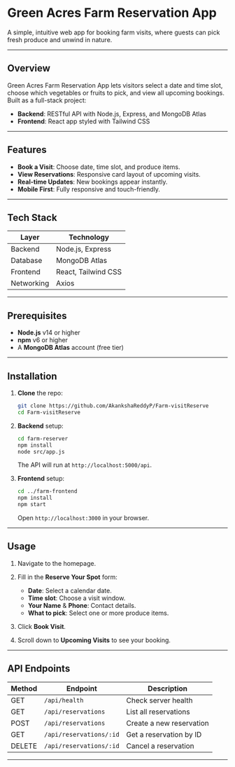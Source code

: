 # Green Acres Farm Reservation App

A simple, intuitive web app for booking farm visits, where guests can pick fresh produce and unwind in nature.

---

## Overview

Green Acres Farm Reservation App lets visitors select a date and time slot, choose which vegetables or fruits to pick, and view all upcoming bookings. Built as a full-stack project:

* **Backend**: RESTful API with Node.js, Express, and MongoDB Atlas
* **Frontend**: React app styled with Tailwind CSS

---

## Features

* **Book a Visit**: Choose date, time slot, and produce items.
* **View Reservations**: Responsive card layout of upcoming visits.
* **Real-time Updates**: New bookings appear instantly.
* **Mobile First**: Fully responsive and touch-friendly.

---

## Tech Stack

| Layer      | Technology          |
| ---------- | ------------------- |
| Backend    | Node.js, Express    |
| Database   | MongoDB Atlas       |
| Frontend   | React, Tailwind CSS |
| Networking | Axios               |

---

## Prerequisites

* **Node.js** v14 or higher
* **npm** v6 or higher
* A **MongoDB Atlas** account (free tier)

---

## Installation

1. **Clone** the repo:

   ```bash
   git clone https://github.com/AkankshaReddyP/Farm-visitReserve
   cd Farm-visitReserve
   ```

2. **Backend** setup:

   ```bash
   cd farm-reserver
   npm install
   node src/app.js
   ```

   The API will run at `http://localhost:5000/api`.

3. **Frontend** setup:

   ```bash
   cd ../farm-frontend
   npm install
   npm start
   ```

   Open `http://localhost:3000` in your browser.

---

## Usage

1. Navigate to the homepage.
2. Fill in the **Reserve Your Spot** form:

   * **Date**: Select a calendar date.
   * **Time slot**: Choose a visit window.
   * **Your Name** & **Phone**: Contact details.
   * **What to pick**: Select one or more produce items.
3. Click **Book Visit**.
4. Scroll down to **Upcoming Visits** to see your booking.

---

## API Endpoints

| Method | Endpoint                | Description              |
| ------ | ----------------------- | ------------------------ |
| GET    | `/api/health`           | Check server health      |
| GET    | `/api/reservations`     | List all reservations    |
| POST   | `/api/reservations`     | Create a new reservation |
| GET    | `/api/reservations/:id` | Get a reservation by ID  |
| DELETE | `/api/reservations/:id` | Cancel a reservation     |

---

